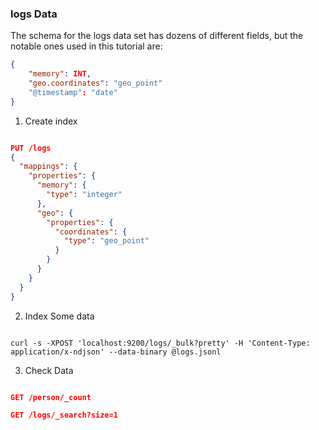 ### logs Data 

The schema for the logs data set has dozens of different fields, but the notable ones used in this tutorial are:

```json
{
    "memory": INT,
    "geo.coordinates": "geo_point"
    "@timestamp": "date"
}

```

1. Create index

```json

PUT /logs
{
  "mappings": {
    "properties": {
      "memory": {
        "type": "integer"
      },
      "geo": {
        "properties": {
          "coordinates": {
            "type": "geo_point"
          }
        }
      }
    }
  }
}

```

2. Index Some data

```

curl -s -XPOST 'localhost:9200/logs/_bulk?pretty' -H 'Content-Type: application/x-ndjson' --data-binary @logs.jsonl

```

3. Check Data

```json

GET /person/_count

GET /logs/_search?size=1

```
